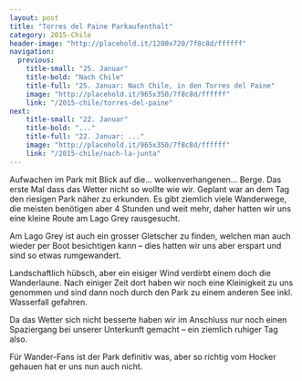 ```yaml
---
layout: post
title: "Torres del Paine Parkaufenthalt"
category: 2015-Chile
header-image: "http://placehold.it/1280x720/7f8c8d/ffffff"
navigation:
  previous:
    title-small: "25. Januar"
    title-bold: "Nach Chile"
    title-full: "25. Januar: Nach Chile, in den Torres del Paine"
    image: "http://placehold.it/965x350/7f8c8d/ffffff"
    link: "/2015-chile/torres-del-paine"
next:
    title-small: "22. Januar"
    title-bold: "..."
    title-full: "22. Januar: ..."
    image: "http://placehold.it/965x350/7f8c8d/ffffff"
    link: "/2015-chile/nach-la-junta"
---
```

Aufwachen im Park mit Blick auf die... wolkenverhangenen... Berge. Das erste Mal dass das Wetter nicht so wollte wie wir. Geplant war an dem Tag den riesigen Park näher zu erkunden. Es gibt ziemlich viele Wanderwege, die meisten benötigen aber 4 Stunden und weit mehr, daher hatten wir uns eine kleine Route am Lago Grey rausgesucht. 

Am Lago Grey ist auch ein grosser Gletscher zu finden, welchen man auch wieder per Boot besichtigen kann – dies hatten wir uns aber erspart und sind so etwas rumgewandert. 

Landschaftlich hübsch, aber ein eisiger Wind verdirbt einem doch die Wanderlaune. Nach einiger Zeit dort haben wir noch eine Kleinigkeit zu uns genommen und sind dann noch durch den Park zu einem anderen See inkl. Wasserfall gefahren. 

Da das Wetter sich nicht besserte haben wir im Anschluss nur noch einen Spaziergang bei unserer Unterkunft gemacht – ein ziemlich ruhiger Tag also.

Für Wander-Fans ist der Park definitiv was, aber so richtig vom Hocker gehauen hat er uns nun auch nicht.
